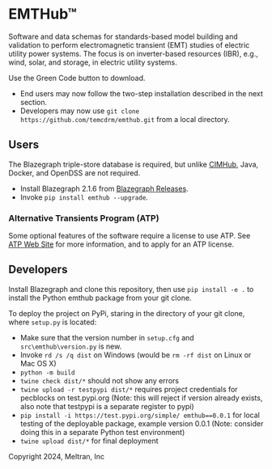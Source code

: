 # EMTHub&trade;

Software and data schemas for standards-based model building and 
validation to perform electromagnetic transient (EMT) studies of electric 
utility power systems. The focus is on inverter-based resources (IBR), 
e.g., wind, solar, and storage, in electric utility systems. 

Use the Green Code button to download.

- End users may now follow the two-step installation described in the next section.
- Developers may now use `git clone https://github.com/temcdrm/emthub.git` from a local directory.

## Users

The Blazegraph triple-store database is required, but unlike [CIMHub](https://github.com/GRIDAPPSD/CIMHub/tree/feature/SETO), Java, Docker, and OpenDSS are not required.

- Install Blazegraph 2.1.6 from [Blazegraph Releases](https://github.com/blazegraph/database/releases).
- Invoke `pip install emthub --upgrade`.

### Alternative Transients Program (ATP)

Some optional features of the software require a license to use ATP. See [ATP Web Site](https://atp-emtp.org/) for more information, and to apply for an ATP license.

## Developers

Install Blazegraph and clone this repository, then use `pip install -e .` to install the Python emthub package from your git clone.

To deploy the project on PyPi, staring in the directory of your git clone, where `setup.py` is located:

- Make sure that the version number in `setup.cfg` and `src\emthub\version.py` is new.
- Invoke `rd /s /q dist` on Windows (would be `rm -rf dist` on Linux or Mac OS X)
- `python -m build`
- `twine check dist/*` should not show any errors
- `twine upload -r testpypi dist/*` requires project credentials for pecblocks on test.pypi.org (Note: this will reject if version already exists, also note that testpypi is a separate register to pypi)
- `pip install -i https://test.pypi.org/simple/ emthub==0.0.1` for local testing of the deployable package, example version 0.0.1 (Note: consider doing this in a separate Python test environment)
- `twine upload dist/*` for final deployment

Copyright 2024, Meltran, Inc

